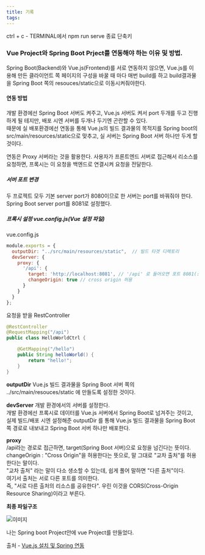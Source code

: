 ```yaml
---
title: 기록
tags: 
---
```


ctrl + c - TERMINAL에서 npm run serve 종료 단축키


### Vue Project와 Spring Boot Prject를 연동해야 하는 이유 및 방법.

Spring Boot(Backend)와 Vue.js(Frontend)를 서로 연동하지 않으면, Vue.js를 이용해 만든 클라이언트 쪽 페이지의 구성을 바꿀 때 마다 매번 build를 하고 build결과물을 Spring Boot 쪽의 resouces/static으로 이동시켜줘야한다.

#### 연동 방법
개발 환경에선 Spring Boot 서버도 켜주고, Vue.js 서버도 켜서 port 두개를 두고 진행하게 될 테지만, 배포 시엔 서버를 두개나 두기엔 곤란할 수 있다.   
때문에 실 배포환경에선 연동을 통해 Vue.js의 빌드 결과물의 목적지를 Spring boot의 src/main/resources/static으로 맞추고, 실 서버는 Spring Boot 서버 하나만 두게 할 것이다.

연동은 Proxy 서버라는 것을 활용한다. 사용자가 프론트엔드 서버로 접근해서 리소스를 요청하면, 프록시는 이 요청을 백엔드로 연결시켜 요청을 전달한다.

##### 서버 포트 변경
두 프로젝트 모두 기본 server port가 8080이므로 한 서버는 port를 바꿔줘야 한다. Spring Boot server port를 8081로 설정했다.


##### 프록시 설정 vue.config.js(Vue 설정 파일) 

vue.config.js

```js
module.exports = {
  outputDir: "../src/main/resources/static",  // 빌드 타겟 디렉토리
  devServer: {
    proxy: {
      '/api': {
        target: 'http://localhost:8081', // '/api' 로 들어오면 포트 8081(스프링 서버)로 보낸다
        changeOrigin: true // cross origin 허용
      }
    }
  }
};
```
요청을 받을 RestController

```java
@RestController
@RequestMapping("/api")
public class HelloWorldCtrl {

    @GetMapping("/hello")
    public String helloWorld() {
        return "hello!";
    }
}
```

**outputDir**
Vue.js 빌드 결과물을 Spring Boot 서버 쪽의 ../src/main/resouces/static 에 만들도록 설정한 것이다.

**devServer**
개발 환경에서의 서버를 설정한다.   
개발 환경에선 프록시로 데이터를 Vue.js 서버에서 Spring Boot로 넘겨주는 것이고, 실제 빌드/배포 시엔 설정해준 outputDir 를 통해 Vue.js 빌드 결과물을 Spring Boot 쪽 경로로 내보내고 Spring Boot 서버 하나만 배포한다.

**proxy**   
/api라는 경로로 접근하면, target(Spring Boot 서버)으로 요청을 넘긴다는 뜻이다.   
changeOrigin : "Cross Origin"을 허용한다는 뜻으로, 말 그대로 "교차 출처"를 허용한다는 말이다.   
"교차 출처" 라는 말이 다소 생소할 수 있는데, 쉽게 풀어 말하면 "다른 출처"이다.   
여기서 출처는 서로 다른 포트를 의미한다.   
즉, "서로 다른 출처의 리소스를 공유한다". 우린 이것을 CORS(Cross-Origin Resource Sharing)이라고 부른다.

**최종 파일구조**

<img src="/assets/images/spring-vue-project.png" title="참고 이미지" alt="이미지" />

나는 Spring boot Project안에 vue Project를 만들었다.

출처 - [Vue.js 설치 및 Spring 연동](https://doozi0316.tistory.com/m/entry/Vuejs-Spring-Boot-MySQL-MyBatis-%EB%A7%9B%EC%A7%91-%EC%A7%80%EB%8F%84-%EB%A7%8C%EB%93%A4%EA%B8%B01-Spring-Boot-Vuejs-%EC%84%A4%EC%B9%98-%EB%B0%8F-%EC%97%B0%EB%8F%99%ED%95%98%EA%B8%B0)
